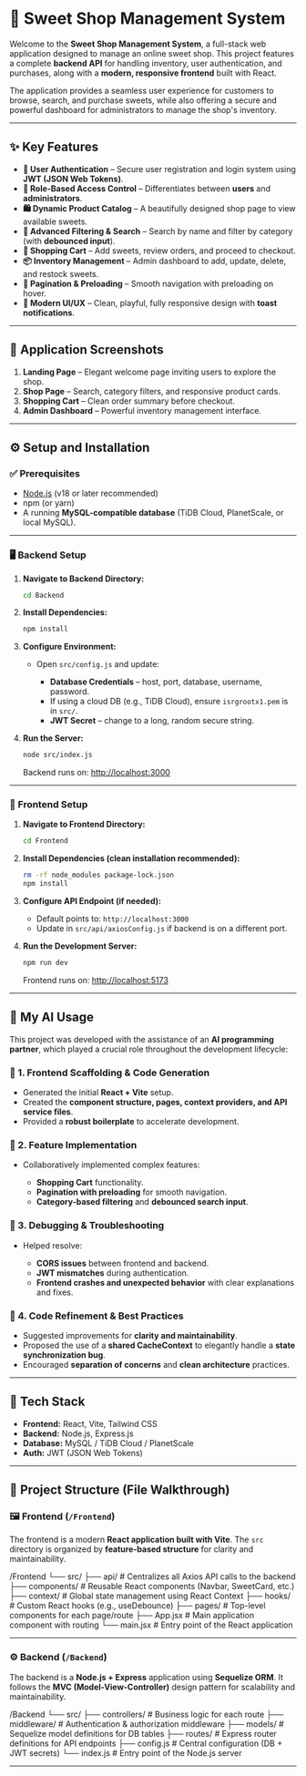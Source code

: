 
# 🍬 Sweet Shop Management System

Welcome to the **Sweet Shop Management System**, a full-stack web application designed to manage an online sweet shop. This project features a complete **backend API** for handling inventory, user authentication, and purchases, along with a **modern, responsive frontend** built with React.

The application provides a seamless user experience for customers to browse, search, and purchase sweets, while also offering a secure and powerful dashboard for administrators to manage the shop's inventory.

---

## ✨ Key Features

- **🔐 User Authentication** – Secure user registration and login system using **JWT (JSON Web Tokens)**.  
- **👥 Role-Based Access Control** – Differentiates between **users** and **administrators**.  
- **🛍 Dynamic Product Catalog** – A beautifully designed shop page to view available sweets.  
- **🔎 Advanced Filtering & Search** – Search by name and filter by category (with **debounced input**).  
- **🛒 Shopping Cart** – Add sweets, review orders, and proceed to checkout.  
- **📦 Inventory Management** – Admin dashboard to add, update, delete, and restock sweets.  
- **📑 Pagination & Preloading** – Smooth navigation with preloading on hover.  
- **🎨 Modern UI/UX** – Clean, playful, fully responsive design with **toast notifications**.  

---

## 📸 Application Screenshots

1. **Landing Page** – Elegant welcome page inviting users to explore the shop.  
2. **Shop Page** – Search, category filters, and responsive product cards.  
3. **Shopping Cart** – Clean order summary before checkout.  
4. **Admin Dashboard** – Powerful inventory management interface.  

---

## ⚙️ Setup and Installation

### ✅ Prerequisites
- [Node.js](https://nodejs.org/) (v18 or later recommended)  
- npm (or yarn)  
- A running **MySQL-compatible database** (TiDB Cloud, PlanetScale, or local MySQL).  

---

### 🖥 Backend Setup

1. **Navigate to Backend Directory:**
   ```bash
   cd Backend


2. **Install Dependencies:**

   ```bash
   npm install


3. **Configure Environment:**

   * Open `src/config.js` and update:

     * **Database Credentials** – host, port, database, username, password.
     * If using a cloud DB (e.g., TiDB Cloud), ensure `isrgrootx1.pem` is in `src/`.
     * **JWT Secret** – change to a long, random secure string.

4. **Run the Server:**

   ```bash
   node src/index.js
   ```

   Backend runs on: [http://localhost:3000](http://localhost:3000)

---

### 🎨 Frontend Setup

1. **Navigate to Frontend Directory:**

   ```bash
   cd Frontend
   ```

2. **Install Dependencies (clean installation recommended):**

   ```bash
   rm -rf node_modules package-lock.json
   npm install
   ```

3. **Configure API Endpoint (if needed):**

   * Default points to: `http://localhost:3000`
   * Update in `src/api/axiosConfig.js` if backend is on a different port.

4. **Run the Development Server:**

   ```bash
   npm run dev
   ```

   Frontend runs on: [http://localhost:5173](http://localhost:5173)

---

## 🤝 My AI Usage

This project was developed with the assistance of an **AI programming partner**, which played a crucial role throughout the development lifecycle:

### 🔹 1. Frontend Scaffolding & Code Generation

* Generated the initial **React + Vite** setup.
* Created the **component structure, pages, context providers, and API service files**.
* Provided a **robust boilerplate** to accelerate development.

### 🔹 2. Feature Implementation

* Collaboratively implemented complex features:

  * **Shopping Cart** functionality.
  * **Pagination with preloading** for smooth navigation.
  * **Category-based filtering** and **debounced search input**.

### 🔹 3. Debugging & Troubleshooting

* Helped resolve:

  * **CORS issues** between frontend and backend.
  * **JWT mismatches** during authentication.
  * **Frontend crashes and unexpected behavior** with clear explanations and fixes.



### 🔹 4. Code Refinement & Best Practices

* Suggested improvements for **clarity and maintainability**.
* Proposed the use of a **shared CacheContext** to elegantly handle a **state synchronization bug**.
* Encouraged **separation of concerns** and **clean architecture** practices.

---

## 🚀 Tech Stack

* **Frontend:** React, Vite, Tailwind CSS
* **Backend:** Node.js, Express.js
* **Database:** MySQL / TiDB Cloud / PlanetScale
* **Auth:** JWT (JSON Web Tokens)

---

## 📂 Project Structure (File Walkthrough)

### 🖼 Frontend (`/Frontend`)

The frontend is a modern **React application built with Vite**. The `src` directory is organized by **feature-based structure** for clarity and maintainability.

/Frontend
└── src/
    ├── api/          # Centralizes all Axios API calls to the backend
    ├── components/   # Reusable React components (Navbar, SweetCard, etc.)
    ├── context/      # Global state management using React Context
    ├── hooks/        # Custom React hooks (e.g., useDebounce)
    ├── pages/        # Top-level components for each page/route
    ├── App.jsx       # Main application component with routing
    └── main.jsx      # Entry point of the React application


---

### ⚙️ Backend (`/Backend`)

The backend is a **Node.js + Express** application using **Sequelize ORM**. It follows the **MVC (Model-View-Controller)** design pattern for scalability and maintainability.

/Backend
└── src/
    ├── controllers/  # Business logic for each route
    ├── middleware/   # Authentication & authorization middleware
    ├── models/       # Sequelize model definitions for DB tables
    ├── routes/       # Express router definitions for API endpoints
    ├── config.js     # Central configuration (DB + JWT secrets)
    └── index.js      # Entry point of the Node.js server


---


